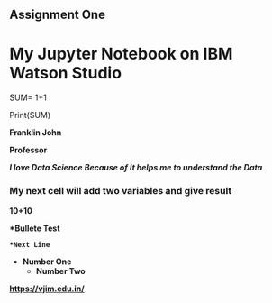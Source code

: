 ## Assignment One

# My Jupyter Notebook on IBM Watson Studio

SUM= 1+1

Print(SUM)

<b> Franklin John
  
  Professor 
  
  *I love Data Science Because of It helps me to understand the Data*
  
  ### My next cell will add two variables and give result 
  
  10+10
  
  *Bullete Test
  
    *Next Line   
  * Number One
    * Number Two 
  
  https://vjim.edu.in/
  
